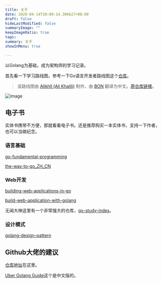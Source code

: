```yaml
---
title: 关于
date: 2020-04-14T10:09:14.306627+08:00
draft: false
hideLastModified: false
summaryImage: ""
keepImageRatio: true
tags:
summary: 关于
showInMenu: true

---
```


以Golang为基础，成为架构师的学习记录。

首先看一下学习路线图，参考一下Go语言开发者路线图这个[仓库](https://github.com/Quorafind/golang-developer-roadmap-cn)。

> 该路线图由 [Alikhll (Ali Khalili)](https://github.com/Alikhll) 制作，由 [BON](https://github.com/Quorafind) 翻译为中文。[原仓库链接](https://github.com/Alikhll/golang-developer-roadmap)。

![image](/images/golang-developer-roadmap.png)

## 电子书

实体书携带不方便，那就看看电子书。还是推荐购买一本实体书，支持一下作者，也可以当做纪念。

### 语言基础

[go-fundamental-programming](https://github.com/unknwon/go-fundamental-programming)

[the-way-to-go_ZH_CN](https://github.com/unknwon/the-way-to-go_ZH_CN)

### Web开发

[building-web-applications-in-go](https://github.com/unknwon/building-web-applications-in-go)

[build-web-application-with-golang](https://github.com/astaxie/build-web-application-with-golang/blob/master/zh/preface.md)

无闻大神这里有一个非常强大的仓库，[go-study-index](https://github.com/unknwon/go-study-index)。

### 设计模式

[golang-design-pattern](https://github.com/senghoo/golang-design-pattern)

## Github大佬的建议

[仓库地址](https://github.com/cristaloleg/go-advices/blob/master/README_ZH.md)在这里。

[Uber Golang Guide](https://github.com/xxjwxc/uber_go_guide_cn)这个是中文版的。
